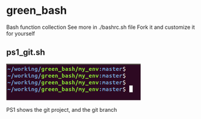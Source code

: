 # green_bash
Bash function collection
See more in ./bashrc.sh file
Fork it and customize it for yourself

## ps1_git.sh

![ps1_git](doc/ps1_git.png)

PS1 shows the git project, and the git branch

